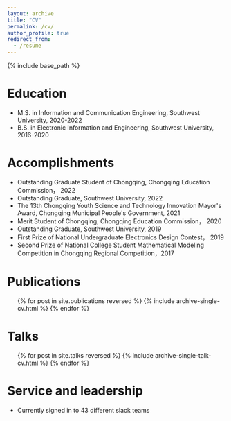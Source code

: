 ```yaml
---
layout: archive
title: "CV"
permalink: /cv/
author_profile: true
redirect_from:
  - /resume
---
```


{% include base_path %}

Education
======

* M.S. in Information and Communication Engineering, Southwest University, 2020-2022
* B.S. in Electronic Information and Engineering, Southwest University, 2016-2020


Accomplishments
======
*  Outstanding Graduate Student of Chongqing, Chongqing Education Commission， 2022
*  Outstanding Graduate, Southwest University, 2022
*  The 13th Chongqing Youth Science and Technology Innovation Mayor's Award, Chongqing Municipal People's Government, 2021
*  Merit Student of Chongqing, Chongqing Education Commission， 2020
*  Outstanding Graduate, Southwest University, 2019
*  First Prize of National Undergraduate Electronics Design Contest， 2019
*  Second Prize of National College Student Mathematical Modeling Competition in Chongqing Regional Competition，2017

Publications
======
  <ul>{% for post in site.publications reversed %}
    {% include archive-single-cv.html %}
  {% endfor %}</ul>
  
Talks
======
  <ul>{% for post in site.talks reversed %}
    {% include archive-single-talk-cv.html  %}
  {% endfor %}</ul>
  
  
Service and leadership
======
* Currently signed in to 43 different slack teams

